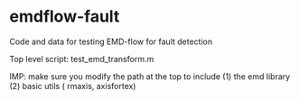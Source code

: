 emdflow-fault
=============

Code and data for testing EMD-flow for fault detection

Top level script: test_emd_transform.m

IMP: make sure you modify the path at the top to include
(1) the emd library
(2) basic utils ( rmaxis, axisfortex)

